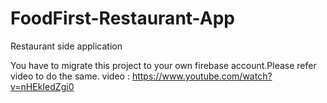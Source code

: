 # FoodFirst-Restaurant-App
 Restaurant side application
 
 You have to migrate this project to your own firebase account.Please refer video to do the same.
 video : https://www.youtube.com/watch?v=nHEkIedZgi0
